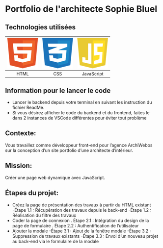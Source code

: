 # Portfolio de l'architecte Sophie Bluel

## Technologies utilisées
| <img src="readme_files/html.svg" alt="logo html" width="100" height="100">  | <img src="readme_files/css.svg" alt="logo css" width="100" height="100">  | <img src="readme_files/javascript.svg" alt="logo css" width="100" height="100"> |
|:---------------------------------------------------------------------------:|:-------------------------------------------------------------------------:|:--------------------------------------------------------------------------:|
| HTML                                                                        | CSS                                                                       | JavaScript                                                                 |

## Information pour le lancer le code

 - Lancer le backend depuis votre terminal en suivant les instruction du fichier ReadMe.
 - Si vous désirez afficher le code du backend et du frontend, faites le dans 2 instances de VSCode différentes pour éviter tout problème

## Contexte:
Vous travaillez comme développeur front-end pour l’agence ArchiWebos
sur la conception d’un site portfolio d’une architecte d’intérieur.

## Mission:
Créer une page web dynamique avec JavaScript.

## Étapes du projet:
- Créez la page de présentation des travaux à partir du HTML existant
 -Étape 1.1 : Récupération des travaux depuis le back-end
 -Étape 1.2 : Réalisation du filtre des travaux
- Coder la page de connexion
. Étape 2.1 : Intégration du design de la page de formulaire
. Étape 2.2 : Authentification de l’utilisateur
- Ajouter la modale
 -Étape 3.1 : Ajout de la fenêtre modale
 -Étape 3.2 : Suppression de travaux existants
 -Étape 3.3 : Envoi d’un nouveau projet au back-end via le formulaire de la modale
